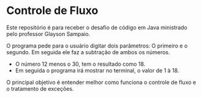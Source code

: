 # Controle de Fluxo
Este repositório é para receber o desafio de código em Java ministrado pelo professor Glayson Sampaio.

O programa pede para o usuário digitar dois parâmetros: O primeiro e o segundo. Em seguida ele faz a subtração de ambos os números.
- O número 12 menos o 30, tem o resultado como 18.
- Em seguida o programa irá mostrar no terminal, o valor de 1 à 18.

O principal objetivo é entender melhor como funciona o controle de fluxo e o tratamento de exceções.
